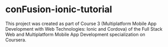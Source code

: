 # conFusion-ionic-tutorial

This project was created as part of Course 3 (Multiplatform Mobile App Development with Web Technologies: Ionic and Cordova) of the Full Stack Web and Multiplatform Mobile App Development specialization on Coursera.
